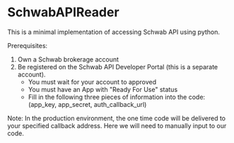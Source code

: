 # SchwabAPIReader
This is a minimal implementation of accessing Schwab API using python.

Prerequisites:
1. Own a Schwab brokerage account
2. Be registered on the Schwab API Developer Portal (this is a separate account).
    - You must wait for your account to approved 
    - You must have an App with "Ready For Use" status
    - Fill in the following three pieces of information into the code: (app_key, app_secret, auth_callback_url)

Note:
    In the production environment, the one time code will be delivered to your specified 
    callback address. Here we will need to manually input to our code.
